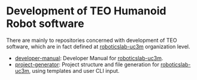 # Development of TEO Humanoid Robot software

There are mainly to repositories concerned with development of TEO software, which are in fact defined at [roboticslab-uc3m](https://github.com/roboticslab-uc3m) organization level.

- [developer-manual](https://github.com/roboticslab-uc3m/developer-manual): Developer Manual for [roboticslab-uc3m](https://github.com/roboticslab-uc3m).
- [project-generator](https://github.com/roboticslab-uc3m/project-generator): Project structure and file generation for [roboticslab-uc3m](https://github.com/roboticslab-uc3m), using templates and user CLI input.

